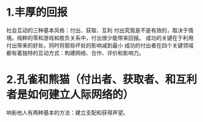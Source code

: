 # 1.丰厚的回报

社会互动的三种基本风格：付出、获取、互利
付出究竟是不是有效的，取决于情境。纯粹的零和游戏和胜负关系中，付出很少能带来回报。
成功的关键在于利用付出带来的好处，同时将那些坏处的影响减到最小
成功的付出者在四个关键领域都有着独特的互动方式：构建网络、合作、评价和影响力。

# 2.孔雀和熊猫（付出者、获取者、和互利者是如何建立人际网络的）



响影他人有两种基本的方法：建立支配和获得声望。
